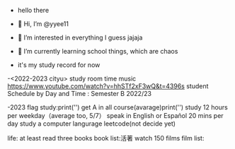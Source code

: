 - hello there
- 👋 Hi, I’m @yyee11
- 👀 I’m interested in everything I guess jajaja
- 🌱 I’m currently learning school things, which are chaos

- it's my study record for now

-<2022-2023 cityu>
study room time
music <https://www.youtube.com/watch?v=hhSTf2xF3wQ&t=4396s>
student Schedule by Day and Time : Semester B 2022/23

-2023 flag
 study:print('')
  get A in all course(avarage)print('')
  study 12 hours per weekday（average too, 5/7）
  speak in English or Español 20 mins per day
  study a computer langurage
    leetcode(not decide yet)
   
 life:
  at least read three books
    book list:活著
  watch 150 films
    film list:
   
 
<!---
yyee11/yyee11 is a ✨ special ✨ repository because its `README.md` (this file) appears on your GitHub profile.
You can click the Preview link to take a look at your changes.
--->
